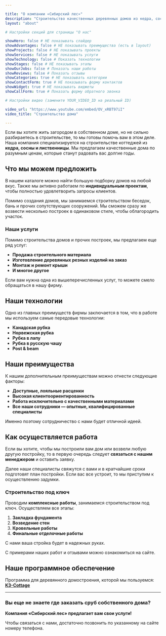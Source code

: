 ```yaml
---

title: "О компании «Сибирский лес»"
description: "Строительство качественных деревянных домов из кедра, сосны и лиственницы"
layout: "about"

# Настройки секций для страницы "О нас"

showHero: false # НЕ показывать слайдер
showAdvantages: false # НЕ показывать преимущества (есть в layout)
showProjects: false # НЕ показывать проекты  
showServices: false # НЕ показывать услуги
showTechnology: false # Показать технологии
showStages: false # НЕ показывать этапы
showOurJobs: false # Показать наши работы
showReviews: false # Показать отзывы  
showCategories: true # НЕ показывать категории
showContactForm: true # НЕ показывать форму контактов
showWidget: true # НЕ показывать виджеты
showCallForm: true # Показать форму обратного звонка

# Настройки видео (замените YOUR_VIDEO_ID на реальный ID)

video_url: "https://www.youtube.com/embed/OV_xRBT97iI"
video_title: "Строительство дома"

---
```


Если вы хотите жить загородом в собственном доме, но не сильно разбираетесь в строительстве, то мы готовы помочь вам в этом деле. Наша компания специализируется на строительстве коттеджей из **кедра, сосны и лиственницы**. Мы предлагаем качественные дома по разумным ценам, которые станут радовать вас долгие годы.

## Что мы можем предложить

В нашем каталоге можно найти большую подборку домов на любой вкус. Также мы активно работаем по **индивидуальным проектам**, чтобы полностью удовлетворить запросы клиентов.

Помимо создания домов, мы занимаемся строительством беседок, бань и прочих сопутствующих сооружений. Мы сможем сразу же возвести несколько построек в одинаковом стиле, чтобы облагородить участок.

### Наши услуги

Помимо строительства домов и прочих построек, мы предлагаем еще ряд услуг:

- **Продажа строительного материала**
- **Изготовление деревянных резных изделий на заказ**
- **Монтаж и ремонт крыши**
- **И многое другое**

Если вам нужна одна из вышеперечисленных услуг, то можете смело обращаться в нашу фирму.

## Наши технологии

Одно из главных преимуществ фирмы заключается в том, что в работе мы используем самые передовые технологии:

- **Канадская рубка**
- **Норвежская рубка**
- **Рубка в лапу**
- **Рубка в русскую чашу**
- **Post & beam**

## Наши преимущества

К нашим дополнительным преимуществам можно отнести следующие факторы:

- **Доступные, лояльные расценки**
- **Высокая клиентоориентированность**
- **Работа исключительно с качественными материалами**
- **Все наши сотрудники — опытные, квалифицированные специалисты**

Именно поэтому сотрудничество с нами будет отличной идеей.

## Как осуществляется работа

Если вы хотите, чтобы мы построили вам дом или возвели любую другую постройку, то в первую очередь следует **связаться с нашим менеджером** и оставить заявку.

Далее наши специалисты свяжутся с вами и в кратчайшие сроки подготовят план постройки. Если вас все устроит, то мы приступим к осуществлению задумки.

### Строительство под ключ

Проводим **комплексные работы**, занимаемся строительством под ключ. Осуществляем все этапы:

1. **Закладка фундамента**
2. **Возведение стен**
3. **Кровельные работы**
4. **Финальные отделочные работы**

С нами ваша стройка будет в надежных руках.

С примерами наших работ и отзывами можно ознакомиться на сайте.

## Наше программное обеспечение

Программа для деревянного домостроения, которой мы пользуемся: **[K3-Cottage](http://k3-cottage.ru)**

---

### **Вы еще не знаете где заказать сруб собственного дома?**

**Компания «Сибирский лес» предлагает вам свои услуги!**

Чтобы связаться с нами, достаточно позвонить по указанному на сайте номеру телефона.
